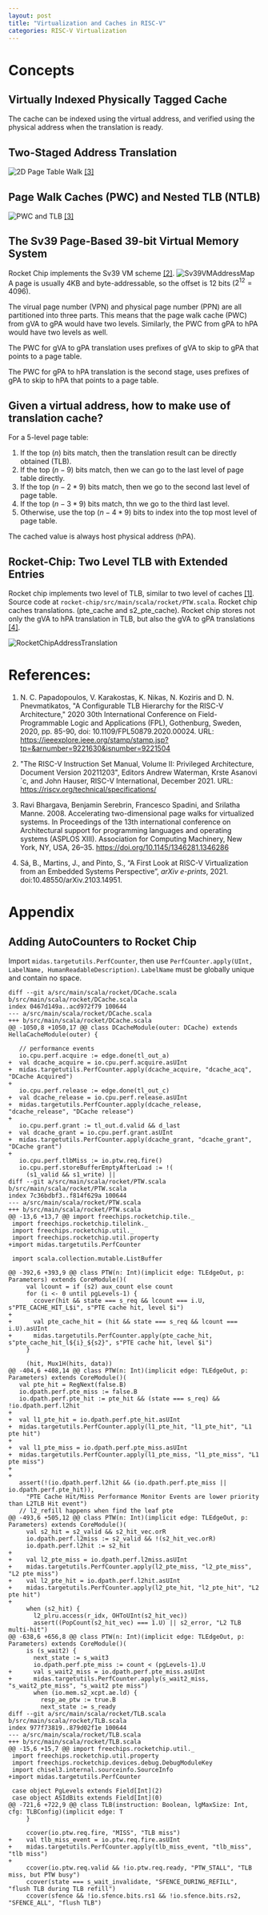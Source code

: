 ```yaml
---
layout: post
title: "Virtualization and Caches in RISC-V"
categories: RISC-V Virtualization
---
```


# Concepts

## Virtually Indexed Physically Tagged Cache
The cache can be indexed using the virtual address, and verified using the physical address when the translation is ready.

## Two-Staged Address Translation
![2D Page Table Walk](/images/Virtual-Memory-and-Caches/2DPageTableWalk.png)
[[3]](#3)

## Page Walk Caches (PWC) and Nested TLB (NTLB)
![PWC and TLB](/images/Virtual-Memory-and-Caches/2DPTW_Caches_NTLB.png)
[[3]](#3)

## The Sv39 Page-Based 39-bit Virtual Memory System
Rocket Chip implements the Sv39 VM scheme [[2]](#2).
![Sv39VMAddressMap](/images/Virtual-Memory-and-Caches/Sv39VMAddressMap.png)
A page is usually 4KB and byte-addressable, so the offset is 12 bits ($2^{12} = 4096$).

The virual page number (VPN) and physical page number (PPN) are all partitioned into three parts. This means that the page walk cache (PWC) from gVA to gPA would have two levels. Similarly, the PWC from gPA to hPA would have two levels as well.

The PWC for gVA to gPA translation uses prefixes of gVA to skip to gPA that points to a page table.

The PWC for gPA to hPA translation is the second stage, uses prefixes of gPA to skip to hPA that points to a page table.

## Given a virtual address, how to make use of translation cache?
For a 5-level page table:
1. If the top $(n)$ bits match, then the translation result can be directly obtained (TLB).
2. If the top $(n-9)$ bits match, then we can go to the last level of page table directly.
3. If the top $(n-2*9)$ bits match, then we go to the second last level of page table.
4. If the top $(n-3*9)$ bits match, thn we go to the third last level.
5. Otherwise, use the top $(n-4*9)$ bits to index into the top most level of page table.

The cached value is always host physical address (hPA).

## Rocket-Chip: Two Level TLB with Extended Entries
Rocket chip implements two level of TLB, similar to two level of caches [[1]](#1).
Source code at `rocket-chip/src/main/scala/rocket/PTW.scala`.
Rocket chip caches translations. (pte_cache and s2_pte_cache).
Rocket chip stores not only the gVA to hPA translation in TLB, but also the gVA to gPA translations [[4]](#4).

![RocketChipAddressTranslation](/images/Virtual-Memory-and-Caches/RocketChipAddressTranslation.png)

# References:
1. N. C. Papadopoulos, V. Karakostas, K. Nikas, N. Koziris and D. N. Pnevmatikatos, "A Configurable TLB Hierarchy for the RISC-V Architecture," 2020 30th International Conference on Field-Programmable Logic and Applications (FPL), Gothenburg, Sweden, 2020, pp. 85-90, doi: 10.1109/FPL50879.2020.00024. URL: https://ieeexplore.ieee.org/stamp/stamp.jsp?tp=&arnumber=9221630&isnumber=9221504

2. "The RISC-V Instruction Set Manual, Volume II: Privileged Architecture, Document Version 20211203", Editors Andrew Waterman, Krste Asanovi´c, and John Hauser, RISC-V International, December 2021. URL: https://riscv.org/technical/specifications/

3. Ravi Bhargava, Benjamin Serebrin, Francesco Spadini, and Srilatha Manne. 2008. Accelerating two-dimensional page walks for virtualized systems. In Proceedings of the 13th international conference on Architectural support for programming languages and operating systems (ASPLOS XIII). Association for Computing Machinery, New York, NY, USA, 26–35. https://doi.org/10.1145/1346281.1346286

4. Sá, B., Martins, J., and Pinto, S., “A First Look at RISC-V Virtualization from an Embedded Systems Perspective”, <i>arXiv e-prints</i>, 2021. doi:10.48550/arXiv.2103.14951.

# Appendix

## Adding AutoCounters to Rocket Chip
Import `midas.targetutils.PerfCounter`, then use `PerfCounter.apply(UInt, LabelName, HumanReadableDescription)`. `LabelName` must be globally unique and contain no space.

```
diff --git a/src/main/scala/rocket/DCache.scala b/src/main/scala/rocket/DCache.scala
index 0467d149a..acd972f79 100644
--- a/src/main/scala/rocket/DCache.scala
+++ b/src/main/scala/rocket/DCache.scala
@@ -1050,8 +1050,17 @@ class DCacheModule(outer: DCache) extends HellaCacheModule(outer) {
 
   // performance events
   io.cpu.perf.acquire := edge.done(tl_out_a)
+  val dcache_acquire = io.cpu.perf.acquire.asUInt
+  midas.targetutils.PerfCounter.apply(dcache_acquire, "dcache_acq", "DCache Acquired")
+
   io.cpu.perf.release := edge.done(tl_out_c)
+  val dcache_release = io.cpu.perf.release.asUInt
+  midas.targetutils.PerfCounter.apply(dcache_release, "dcache_release", "DCache release")
+
   io.cpu.perf.grant := tl_out.d.valid && d_last
+  val dcache_grant = io.cpu.perf.grant.asUInt
+  midas.targetutils.PerfCounter.apply(dcache_grant, "dcache_grant", "DCache grant")
+
   io.cpu.perf.tlbMiss := io.ptw.req.fire()
   io.cpu.perf.storeBufferEmptyAfterLoad := !(
     (s1_valid && s1_write) ||
diff --git a/src/main/scala/rocket/PTW.scala b/src/main/scala/rocket/PTW.scala
index 7c36bdbf3..f814f629a 100644
--- a/src/main/scala/rocket/PTW.scala
+++ b/src/main/scala/rocket/PTW.scala
@@ -13,6 +13,7 @@ import freechips.rocketchip.tile._
 import freechips.rocketchip.tilelink._
 import freechips.rocketchip.util._
 import freechips.rocketchip.util.property
+import midas.targetutils.PerfCounter
 
 import scala.collection.mutable.ListBuffer
 
@@ -392,6 +393,9 @@ class PTW(n: Int)(implicit edge: TLEdgeOut, p: Parameters) extends CoreModule()(
     val lcount = if (s2) aux_count else count
     for (i <- 0 until pgLevels-1) {
       ccover(hit && state === s_req && lcount === i.U, s"PTE_CACHE_HIT_L$i", s"PTE cache hit, level $i")
+
+      val pte_cache_hit = (hit && state === s_req && lcount === i.U).asUInt
+      midas.targetutils.PerfCounter.apply(pte_cache_hit, s"pte_cache_hit_l${i}_${s2}", s"PTE cache hit, level $i")
     }
 
     (hit, Mux1H(hits, data))
@@ -404,6 +408,14 @@ class PTW(n: Int)(implicit edge: TLEdgeOut, p: Parameters) extends CoreModule()(
   val pte_hit = RegNext(false.B)
   io.dpath.perf.pte_miss := false.B
   io.dpath.perf.pte_hit := pte_hit && (state === s_req) && !io.dpath.perf.l2hit
+
+  val l1_pte_hit = io.dpath.perf.pte_hit.asUInt
+  midas.targetutils.PerfCounter.apply(l1_pte_hit, "l1_pte_hit", "L1 pte hit")
+
+  val l1_pte_miss = io.dpath.perf.pte_miss.asUInt
+  midas.targetutils.PerfCounter.apply(l1_pte_miss, "l1_pte_miss", "L1 pte miss")
+
+
   assert(!(io.dpath.perf.l2hit && (io.dpath.perf.pte_miss || io.dpath.perf.pte_hit)),
     "PTE Cache Hit/Miss Performance Monitor Events are lower priority than L2TLB Hit event")
   // l2_refill happens when find the leaf pte
@@ -493,6 +505,12 @@ class PTW(n: Int)(implicit edge: TLEdgeOut, p: Parameters) extends CoreModule()(
     val s2_hit = s2_valid && s2_hit_vec.orR
     io.dpath.perf.l2miss := s2_valid && !(s2_hit_vec.orR)
     io.dpath.perf.l2hit := s2_hit
+
+    val l2_pte_miss = io.dpath.perf.l2miss.asUInt
+    midas.targetutils.PerfCounter.apply(l2_pte_miss, "l2_pte_miss", "L2 pte miss")
+    val l2_pte_hit = io.dpath.perf.l2hit.asUInt
+    midas.targetutils.PerfCounter.apply(l2_pte_hit, "l2_pte_hit", "L2 pte hit")
+
     when (s2_hit) {
       l2_plru.access(r_idx, OHToUInt(s2_hit_vec))
       assert((PopCount(s2_hit_vec) === 1.U) || s2_error, "L2 TLB multi-hit")
@@ -638,6 +656,8 @@ class PTW(n: Int)(implicit edge: TLEdgeOut, p: Parameters) extends CoreModule()(
     is (s_wait2) {
       next_state := s_wait3
       io.dpath.perf.pte_miss := count < (pgLevels-1).U
+      val s_wait2_miss = io.dpath.perf.pte_miss.asUInt
+      midas.targetutils.PerfCounter.apply(s_wait2_miss, "s_wait2_pte_miss", "s_wait2 pte miss")
       when (io.mem.s2_xcpt.ae.ld) {
         resp_ae_ptw := true.B
         next_state := s_ready
diff --git a/src/main/scala/rocket/TLB.scala b/src/main/scala/rocket/TLB.scala
index 977f73819..879d02f1e 100644
--- a/src/main/scala/rocket/TLB.scala
+++ b/src/main/scala/rocket/TLB.scala
@@ -15,6 +15,7 @@ import freechips.rocketchip.util._
 import freechips.rocketchip.util.property
 import freechips.rocketchip.devices.debug.DebugModuleKey
 import chisel3.internal.sourceinfo.SourceInfo
+import midas.targetutils.PerfCounter
 
 case object PgLevels extends Field[Int](2)
 case object ASIdBits extends Field[Int](0)
@@ -721,6 +722,9 @@ class TLB(instruction: Boolean, lgMaxSize: Int, cfg: TLBConfig)(implicit edge: T
     }
 
     ccover(io.ptw.req.fire, "MISS", "TLB miss")
+    val tlb_miss_event = io.ptw.req.fire.asUInt
+    midas.targetutils.PerfCounter.apply(tlb_miss_event, "tlb_miss", "tlb miss")
+
     ccover(io.ptw.req.valid && !io.ptw.req.ready, "PTW_STALL", "TLB miss, but PTW busy")
     ccover(state === s_wait_invalidate, "SFENCE_DURING_REFILL", "flush TLB during TLB refill")
     ccover(sfence && !io.sfence.bits.rs1 && !io.sfence.bits.rs2, "SFENCE_ALL", "flush TLB")
```
